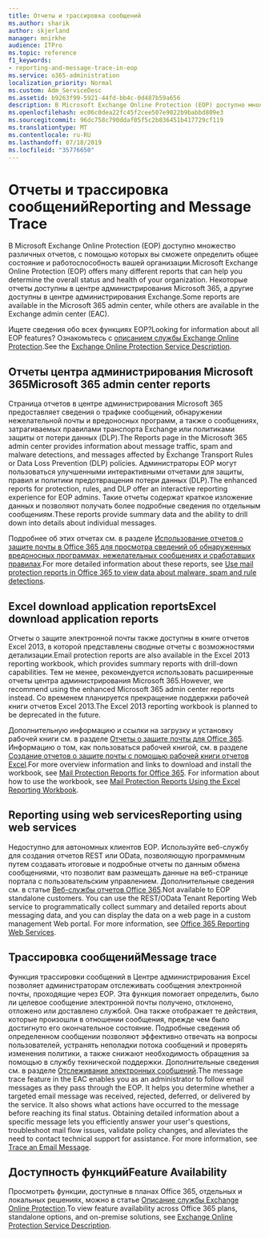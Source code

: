 ```yaml
---
title: Отчеты и трассировка сообщений
ms.author: sharik
author: skjerland
manager: mnirkhe
audience: ITPro
ms.topic: reference
f1_keywords:
- reporting-and-message-trace-in-eop
ms.service: o365-administration
localization_priority: Normal
ms.custom: Adm_ServiceDesc
ms.assetid: b9263f99-5921-44fd-bb4c-0d487b59a656
description: В Microsoft Exchange Online Protection (EOP) доступно множество различных отчетов, с помощью которых вы сможете определить общее состояние и работоспособность вашей организации. Некоторые отчеты доступны в центре администрирования Microsoft 365, а другие доступны в центре администрирования Exchange.
ms.openlocfilehash: ec06c0dea22fc45f2cee507e9022b9babbd809e3
ms.sourcegitcommit: 96dc758c790ddaf05f5c2b836451b417729cf119
ms.translationtype: MT
ms.contentlocale: ru-RU
ms.lasthandoff: 07/18/2019
ms.locfileid: "35776650"
---
```

# <a name="reporting-and-message-trace"></a><span data-ttu-id="010dc-104">Отчеты и трассировка сообщений</span><span class="sxs-lookup"><span data-stu-id="010dc-104">Reporting and Message Trace</span></span>

<span data-ttu-id="010dc-105">В Microsoft Exchange Online Protection (EOP) доступно множество различных отчетов, с помощью которых вы сможете определить общее состояние и работоспособность вашей организации.</span><span class="sxs-lookup"><span data-stu-id="010dc-105">Microsoft Exchange Online Protection (EOP) offers many different reports that can help you determine the overall status and health of your organization.</span></span> <span data-ttu-id="010dc-106">Некоторые отчеты доступны в центре администрирования Microsoft 365, а другие доступны в центре администрирования Exchange.</span><span class="sxs-lookup"><span data-stu-id="010dc-106">Some reports are available in the Microsoft 365 admin center, while others are available in the Exchange admin center (EAC).</span></span>
  
<span data-ttu-id="010dc-107">Ищете сведения обо всех функциях EOP?</span><span class="sxs-lookup"><span data-stu-id="010dc-107">Looking for information about all EOP features?</span></span> <span data-ttu-id="010dc-108">Ознакомьтесь с [описанием службы Exchange Online Protection](exchange-online-protection-service-description.md).</span><span class="sxs-lookup"><span data-stu-id="010dc-108">See the [Exchange Online Protection Service Description](exchange-online-protection-service-description.md).</span></span>
  
## <a name="microsoft-365-admin-center-reports"></a><span data-ttu-id="010dc-109">Отчеты центра администрирования Microsoft 365</span><span class="sxs-lookup"><span data-stu-id="010dc-109">Microsoft 365 admin center reports</span></span>
<span data-ttu-id="010dc-110"><a name="BKMK_office365admincenterreports"> </a></span><span class="sxs-lookup"><span data-stu-id="010dc-110"></span></span>

<span data-ttu-id="010dc-111">Страница отчетов в центре администрирования Microsoft 365 предоставляет сведения о трафике сообщений, обнаружении нежелательной почты и вредоносных программ, а также о сообщениях, затрагиваемых правилами транспорта Exchange или политиками защиты от потери данных (DLP).</span><span class="sxs-lookup"><span data-stu-id="010dc-111">The Reports page in the Microsoft 365 admin center provides information about message traffic, spam and malware detections, and messages affected by Exchange Transport Rules or Data Loss Prevention (DLP) policies.</span></span> <span data-ttu-id="010dc-112">Администраторы EOP могут пользоваться улучшенными интерактивными отчетами для защиты, правил и политики предотвращения потери данных (DLP).</span><span class="sxs-lookup"><span data-stu-id="010dc-112">The enhanced reports for protection, rules, and DLP offer an interactive reporting experience for EOP admins.</span></span> <span data-ttu-id="010dc-113">Такие отчеты содержат краткое изложение данных и позволяют получать более подробные сведения по отдельным сообщениям.</span><span class="sxs-lookup"><span data-stu-id="010dc-113">These reports provide summary data and the ability to drill down into details about individual messages.</span></span>
  
<span data-ttu-id="010dc-114">Подробнее об этих отчетах см. в разделе [Использование отчетов о защите почты в Office 365 для просмотра сведений об обнаруженных вредоносных программах, нежелательных сообщениях и сработавших правилах](https://go.microsoft.com/fwlink/p/?LinkID=401102).</span><span class="sxs-lookup"><span data-stu-id="010dc-114">For more detailed information about these reports, see [Use mail protection reports in Office 365 to view data about malware, spam and rule detections](https://go.microsoft.com/fwlink/p/?LinkID=401102).</span></span>
  
## <a name="excel-download-application-reports"></a><span data-ttu-id="010dc-115">Excel download application reports</span><span class="sxs-lookup"><span data-stu-id="010dc-115">Excel download application reports</span></span>
<span data-ttu-id="010dc-116"><a name="BKMK_exceldownloadapplicationreports"> </a></span><span class="sxs-lookup"><span data-stu-id="010dc-116"></span></span>

<span data-ttu-id="010dc-117">Отчеты о защите электронной почты также доступны в книге отчетов Excel 2013, в которой представлены сводные отчеты с возможностями детализации.</span><span class="sxs-lookup"><span data-stu-id="010dc-117">Email protection reports are also available in the Excel 2013 reporting workbook, which provides summary reports with drill-down capabilities.</span></span> <span data-ttu-id="010dc-118">Тем не менее, рекомендуется использовать расширенные отчеты центра администрирования Microsoft 365.</span><span class="sxs-lookup"><span data-stu-id="010dc-118">However, we recommend using the enhanced Microsoft 365 admin center reports instead.</span></span> <span data-ttu-id="010dc-119">Со временем планируется прекращение поддержки рабочей книги отчетов Excel 2013.</span><span class="sxs-lookup"><span data-stu-id="010dc-119">The Excel 2013 reporting workbook is planned to be deprecated in the future.</span></span> 
  
<span data-ttu-id="010dc-p106">Дополнительную информацию и ссылки на загрузку и установку рабочей книги см. в разделе [Отчеты о защите почты для Office 365](https://go.microsoft.com/fwlink/p/?LinkId=271776). Информацию о том, как пользоваться рабочей книгой, см. в разделе [Создание отчетов о защите почты с помощью рабочей книги отчетов Excel](https://go.microsoft.com/fwlink/p/?LinkId=285211).</span><span class="sxs-lookup"><span data-stu-id="010dc-p106">For more overview information and links to download and install the workbook, see [Mail Protection Reports for Office 365](https://go.microsoft.com/fwlink/p/?LinkId=271776). For information about how to use the workbook, see [Mail Protection Reports Using the Excel Reporting Workbook](https://go.microsoft.com/fwlink/p/?LinkId=285211).</span></span>
  
## <a name="reporting-using-web-services"></a><span data-ttu-id="010dc-122">Reporting using web services</span><span class="sxs-lookup"><span data-stu-id="010dc-122">Reporting using web services</span></span>
<span data-ttu-id="010dc-123"><a name="BKMK_reportingusingwebservices"> </a></span><span class="sxs-lookup"><span data-stu-id="010dc-123"></span></span>

<span data-ttu-id="010dc-p107">Недоступно для автономных клиентов EOP. Используйте веб-службу для создания отчетов REST или OData, позволяющую программным путем создавать итоговые и подробные отчеты по данным обмена сообщениями, что позволит вам размещать данные на веб-странице портала с пользовательским управлением. Дополнительные сведения см. в статье [Веб-службы отчетов Office 365](https://go.microsoft.com/fwlink/?LinkId=279926).</span><span class="sxs-lookup"><span data-stu-id="010dc-p107">Not available to EOP standalone customers. You can use the REST/OData Tenant Reporting Web service to programmatically collect summary and detailed reports about messaging data, and you can display the data on a web page in a custom management Web portal. For more information, see [Office 365 Reporting Web Services](https://go.microsoft.com/fwlink/?LinkId=279926).</span></span>
  
## <a name="message-trace"></a><span data-ttu-id="010dc-127">Трассировка сообщений</span><span class="sxs-lookup"><span data-stu-id="010dc-127">Message trace</span></span>
<span data-ttu-id="010dc-128"><a name="BKMK_messagetrace"> </a></span><span class="sxs-lookup"><span data-stu-id="010dc-128"></span></span>

<span data-ttu-id="010dc-p108">Функция трассировки сообщений в Центре администрирования Excel позволяет администраторам отслеживать сообщения электронной почты, проходящие через EOP. Эта функция помогает определить, было ли целевое сообщение электронной почты получено, отклонено, отложено или доставлено службой. Она также отображает те действия, которые произошли в отношении сообщения, прежде чем было достигнуто его окончательное состояние. Подробные сведения об определенном сообщении позволяют эффективно отвечать на вопросы пользователей, устранять неполадки потока сообщений и проверять изменения политики, а также снижают необходимость обращения за помощью в службу технической поддержки. Дополнительные сведения см. в разделе [Отслеживание электронных сообщений](https://go.microsoft.com/fwlink/p/?LinkID=282262).</span><span class="sxs-lookup"><span data-stu-id="010dc-p108">The message trace feature in the EAC enables you as an administrator to follow email messages as they pass through the EOP. It helps you determine whether a targeted email message was received, rejected, deferred, or delivered by the service. It also shows what actions have occurred to the message before reaching its final status. Obtaining detailed information about a specific message lets you efficiently answer your user's questions, troubleshoot mail flow issues, validate policy changes, and alleviates the need to contact technical support for assistance. For more information, see [Trace an Email Message](https://go.microsoft.com/fwlink/p/?LinkID=282262).</span></span>
  
## <a name="feature-availability"></a><span data-ttu-id="010dc-134">Доступность функций</span><span class="sxs-lookup"><span data-stu-id="010dc-134">Feature Availability</span></span>
<span data-ttu-id="010dc-135"><a name="BKMK_messagetrace"> </a></span><span class="sxs-lookup"><span data-stu-id="010dc-135"></span></span>

<span data-ttu-id="010dc-136">Просмотреть функции, доступные в планах Office 365, отдельных и локальных решениях, можно в статье [Описание службы Exchange Online Protection](exchange-online-protection-service-description.md).</span><span class="sxs-lookup"><span data-stu-id="010dc-136">To view feature availability across Office 365 plans, standalone options, and on-premise solutions, see [Exchange Online Protection Service Description](exchange-online-protection-service-description.md).</span></span>
  

